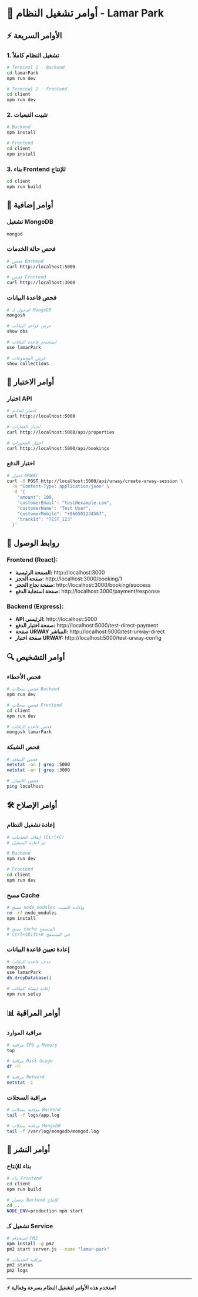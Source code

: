# 🚀 أوامر تشغيل النظام - Lamar Park

## ⚡ الأوامر السريعة

### 1. تشغيل النظام كاملاً
```bash
# Terminal 1 - Backend
cd lamarPark
npm run dev

# Terminal 2 - Frontend
cd client
npm run dev
```

### 2. تثبيت التبعيات
```bash
# Backend
npm install

# Frontend
cd client
npm install
```

### 3. بناء Frontend للإنتاج
```bash
cd client
npm run build
```

## 🔧 أوامر إضافية

### تشغيل MongoDB
```bash
mongod
```

### فحص حالة الخدمات
```bash
# فحص Backend
curl http://localhost:5000

# فحص Frontend
curl http://localhost:3000
```

### فحص قاعدة البيانات
```bash
# الدخول لـ MongoDB
mongosh

# عرض قواعد البيانات
show dbs

# استخدام قاعدة البيانات
use lamarPark

# عرض المجموعات
show collections
```

## 🧪 أوامر الاختبار

### اختبار API
```bash
# اختبار الخادم
curl http://localhost:5000

# اختبار العقارات
curl http://localhost:5000/api/properties

# اختبار الحجوزات
curl http://localhost:5000/api/bookings
```

### اختبار الدفع
```bash
# اختبار URWAY
curl -X POST http://localhost:5000/api/urway/create-urway-session \
  -H "Content-Type: application/json" \
  -d '{
    "amount": 100,
    "customerEmail": "test@example.com",
    "customerName": "Test User",
    "customerMobile": "+966501234567",
    "trackId": "TEST_123"
  }'
```

## 📱 روابط الوصول

### Frontend (React):
- **الصفحة الرئيسية:** http://localhost:3000
- **صفحة الحجز:** http://localhost:3000/booking/1
- **صفحة نجاح الحجز:** http://localhost:3000/booking/success
- **صفحة استجابة الدفع:** http://localhost:3000/payment/response

### Backend (Express):
- **API الرئيسي:** http://localhost:5000
- **صفحة اختبار الدفع:** http://localhost:5000/test-direct-payment
- **صفحة URWAY المباشر:** http://localhost:5000/test-urway-direct
- **صفحة اختبار URWAY:** http://localhost:5000/test-urway-config

## 🔍 أوامر التشخيص

### فحص الأخطاء
```bash
# فحص سجلات Backend
npm run dev

# فحص سجلات Frontend
cd client
npm run dev

# فحص قاعدة البيانات
mongosh lamarPark
```

### فحص الشبكة
```bash
# فحص المنافذ
netstat -an | grep :5000
netstat -an | grep :3000

# فحص الاتصال
ping localhost
```

## 🛠️ أوامر الإصلاح

### إعادة تشغيل النظام
```bash
# إيقاف الخدمات (Ctrl+C)
# ثم إعادة التشغيل

# Backend
npm run dev

# Frontend
cd client
npm run dev
```

### مسح Cache
```bash
# مسح node_modules وإعادة التثبيت
rm -rf node_modules
npm install

# مسح cache المتصفح
# Ctrl+Shift+R في المتصفح
```

### إعادة تعيين قاعدة البيانات
```bash
# حذف قاعدة البيانات
mongosh
use lamarPark
db.dropDatabase()

# إعادة إنشاء البيانات
npm run setup
```

## 📊 أوامر المراقبة

### مراقبة الموارد
```bash
# مراقبة CPU و Memory
top

# مراقبة Disk Usage
df -h

# مراقبة Network
netstat -i
```

### مراقبة السجلات
```bash
# مراقبة سجلات Backend
tail -f logs/app.log

# مراقبة سجلات MongoDB
tail -f /var/log/mongodb/mongod.log
```

## 🚀 أوامر النشر

### بناء للإنتاج
```bash
# بناء Frontend
cd client
npm run build

# تشغيل Backend للإنتاج
cd ..
NODE_ENV=production npm start
```

### تشغيل كـ Service
```bash
# استخدام PM2
npm install -g pm2
pm2 start server.js --name "lamar-park"

# مراقبة الخدمات
pm2 status
pm2 logs
```

---

**⚡ استخدم هذه الأوامر لتشغيل النظام بسرعة وفعالية** 